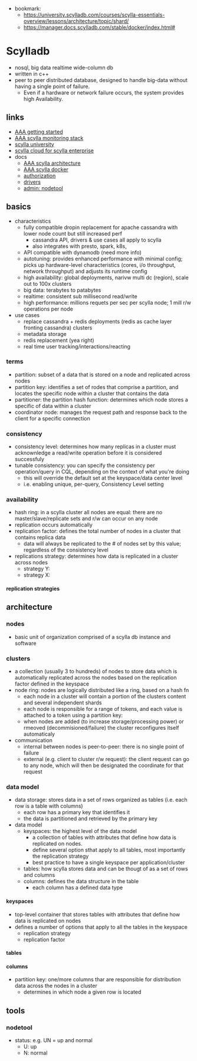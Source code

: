 - bookmark:
  - https://university.scylladb.com/courses/scylla-essentials-overview/lessons/architecture/topic/shard/
  - https://manager.docs.scylladb.com/stable/docker/index.html#

# Scylladb

- nosql, big data realtime wide-column db
- written in c++
- peer to peer distributed database, designed to handle big-data without having a single point of failure.
  - Even if a hardware or network failure occurs, the system provides high Availability.

## links

- [AAA getting started](https://docs.scylladb.com/getting-started/#)
- [AAA scylla monitoring stack](https://monitoring.docs.scylladb.com/stable/)
- [scylla university](https://university.scylladb.com/)
- [scylla cloud for scylla enterprise](https://cloud.scylladb.com/)
- docs
  - [AAA scylla architecture](https://docs.scylladb.com/architecture/)
  - [AAA scylla docker](https://manager.docs.scylladb.com/stable/docker/index.html)
  - [authorization](https://docs.scylladb.com/operating-scylla/security/authorization/)
  - [drivers](https://docs.scylladb.com/using-scylla/drivers/)
  - [admin: nodetool](https://docs.scylladb.com/operating-scylla/nodetool/)

## basics

- characteristics
  - fully compatible dropin replacement for apache cassandra with lower node count but still increased perf
    - cassandra API, drivers & use cases all apply to scylla
    - also integrates with presto, spark, k8s,
  - API compatible with dynamodb (need more info)
  - autotuning: provides enhanced performance with minimal config; picks up hardware-level characteristics (cores, i/o throughput, network throughput) and adjusts its runtime config
  - high availability: global deployments, narivw multi dc (region), scale out to 100x clusters
  - big data: terabytes to patabytes
  - realtime: consistent sub millisecond read/write
  - high performance: millions requets per sec per scylla node; 1 mill r/w operations per node
- use cases
  - replace cassandra + redis deployments (redis as cache layer fronting cassandra) clusters
  - metadata storage
  - redis replacement (yea right)
  - real time user tracking/interactions/reacting

### terms

- partition: subset of a data that is stored on a node and replicated across nodes
- partition key: identifies a set of rodes that comprise a partition, and locates the specific node within a cluster that contains the data
- partitioner: the partition hash function: determines which node stores a specific of data within a cluster
- coordinator node: manages the request path and response back to the client for a specific connection

### consistency

- consistency level: determines how many replicas in a cluster must acknownledge a read/write operation before it is considered successfuly
- tunable consistency: you can specify the consistency per operation/query in CQL, depending on the context of what you're doing
  - this will override the default set at the keyspace/data center level
  - i.e. enabling unique, per-query, Consistency Level setting

### availability

- hash ring: in a scylla cluster all nodes are equal: there are no master/slave/replicate sets and r/w can occur on any node
- replication occurs automatically
- replication factor: defines the total number of nodes in a cluster that contains replica data
  - data will always be replicated to the # of nodes set by this value; regardless of the consistency level
- replications strategy: determines how data is replicated in a cluster across nodes
  - strategy Y:
  - strategy X:

#### replication strategies

## architecture

### nodes

- basic unit of organization comprised of a scylla db instance and software

### clusters

- a collection (usually 3 to hundreds) of nodes to store data which is automatically replicated across the nodes based on the replication factor defined in the keyspace
- node ring: nodes are logically distributed like a ring, based on a hash fn
  - each node in a cluster will contain a portion of the clusters content and several independent shards
  - each node is responsible for a range of tokens, and each value is attached to a token using a partition key:
  - when nodes are added (to increase storage/processing power) or rmeoved (decommisioned/failure) the cluster reconfigures itself automaticaly
- communication
  - internal between nodes is peer-to-peer: there is no single point of failure
  - external (e.g. client to cluster r/w request): the client request can go to any node, which will then be designated the coordinate for that request

### data model

- data storage: stores data in a set of rows organized as tables (i.e. each row is a table with columns)
  - each row has a primary key that identifies it
  - the data is partitioned and retrieved by the primary key
- data model
  - keyspaces: the highest level of the data model
    - a collection of tables with attributes that define how data is replicated on nodes.
    - define several option sthat apply to all tables, most importantly the replication strategy
    - best practice to have a single keyspace per application/cluster
  - tables: how scylla stores data and can be thougt of as a set of rows and columns
  - columns: defines the data structure in the table
    - each column has a defined data type

#### keyspaces

- top-level container that stores tables with attributes that define how data is replicated on nodes
- defines a number of options that apply to all the tables in the keyspace
  - replication strategy
  - replication factor

#### tables

#### columns

- partition key: one/more columns thar are responsible for distribution data across the nodes in a cluster
  - determines in which node a given row is located

## tools

### nodetool

- status: e.g. UN = up and normal
  - U: up
  - N: normal
